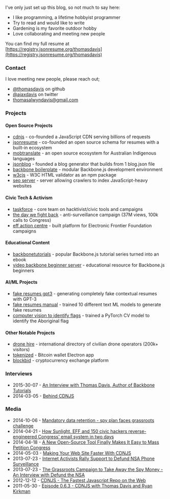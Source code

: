 I've only just set up this blog, so not much to say here:

- I like programming, a lifetime hobbyist programmer
- Try to read and would like to write
- Gardening is my favorite outdoor hobby
- Love collaborating and meeting new people

You can find my full resume at [https://registry.jsonresume.org/thomasdavis](https://registry.jsonresume.org/thomasdavis)

### Contact

I love meeting new people, please reach out;

- [@thomasdavis](https://github.com/thomasdavis) on github
- [@ajaxdavis](https://twitter.com/ajaxdavis) on twitter
- thomasalwyndavis@gmail.com

### Projects

#### Open Source Projects

- [cdnjs](https://en.wikipedia.org/wiki/Cdnjs) - co-founded a JavaScript CDN serving billions of requests
- [jsonresume](https://jsonresume.org) - co-founded an open source schema for resumes with a built-in ecosystem
- [mobtranslate](https://mobtranslate.com) - an open source ecosystem for Australian Indigenous languages
- [jsonblog](https://github.com/jsonblog) - founded a blog generator that builds from 1 blog.json file
- [backbone boilerplate](https://github.com/thomasdavis/backboneboilerplate) - modular Backbone.js development environment
- [w3cjs](https://github.com/thomasdavis/w3cjs) - W3C HTML validator as an npm package
- [seo server](https://github.com/thomasdavis/seoserver) - server allowing crawlers to index JavaScript-heavy websites

#### Civic Tech & Activism

- [taskforce](https://github.com/tfrce) - core team on hacktivist/civic tools and campaigns
- [the day we fight back](https://github.com/tfrce/thedaywefightback.js) - anti-surveillance campaign (37M views, 100k calls to Congress)
- [eff action centre](https://github.com/EFForg/action-center-platform) - built platform for Electronic Frontier Foundation campaigns

#### Educational Content

- [backbonetutorials](https://leanpub.com/backbonetutorials) - popular Backbone.js tutorial series turned into an ebook
- [video backbone beginner server](https://github.com/thomasdavis/video-backbone-beginner-server) - educational resource for Backbone.js beginners

#### AI/ML Projects

- [fake resumes gpt3](https://gpt3.jsonresume.org/) - generating completely fake contextual resumes with GPT-3
- [fake resumes manual](https://fake.jsonresume.org/) - trained 10 different text ML models to generate fake resumes
- [computer vision to identify flags](https://github.com/australia/aboriginal-flag-cv-model) - trained a PyTorch CV model to identify the Aboriginal flag

#### Other Notable Projects

- [drone hire](https://dronehire.org) - international directory of civilian drone operators (200k+ visitors)
- [tokenized](https://tokenized.com) - Bitcoin wallet Electron app
- [blockbid](https://blockbid.io) - cryptocurrency exchange platform

### Interviews

- 2015-30-07 - [An Interview with Thomas Davis, Author of Backbone Tutorials](https://leanpub.medium.com/leanpub-podcast-interview-22-thomas-davis-f194c0c3d906)
- 2014-03-05 - [Behind CDNJS](https://www.youtube.com/watch?v=Pjj-5YEy1Z0)

### Media

- 2014-10-06 - [Mandatory data retention - spy plan faces grassroots challenge](http://www.smh.com.au/digital-life/digital-life-news/mandatory-data-retention-spy-plan-faces-grassroots-challenge-20141006-10qxp1.html)
- 2014-04-21 - [How Sunlight, EFF and 150 civic hackers reverse-engineered Congress' email system in two days](http://sunlightfoundation.com/blog/2014/04/21/how-sunlight-eff-and-150-civic-hackers-reverse-engineered-congress-email-system-in-two-days/)
- 2014-04-18 - [A New Open-Source Tool Finally Makes It Easy to Mass Petition Congress](http://motherboard.vice.com/read/a-new-open-source-tool-finally-makes-it-easy-to-mass-petition-congress)
- 2014-05-03 - [Making Your Web Site Faster With CDNJS](https://www.youtube.com/watch?v=6-5hJblkLjo)
- 2013-07-23 - [Internet Activists Rally Support to Defund NSA Phone Surveillance](http://mashable.com/2013/07/23/internet-activists-call-for-defunding-the-nsa-ahead-of-congress-vote/)
- 2013-07-23 - [The Grassroots Campaign to Take Away the Spy Money - An Interview with Defund the NSA](http://motherboard.vice.com/blog/congress-votes-tomorrow-on-Justin-Amashs-amendment-to-defund-nsa-surveillance)
- 2012-12-12 - [CDNJS - The Fastest Javascript Repo on the Web](http://blog.cloudflare.com/cdnjs-the-fastest-javascript-repo-on-the-web/)
- 2011-05-30 - [Episode 0.6.3 - CDNJS with Thomas Davis and Ryan Kirkman](http://thechangelog.com/episode-0-6-3-cdnjs-with-thomas-davis-and-ryan-kirkman/)
